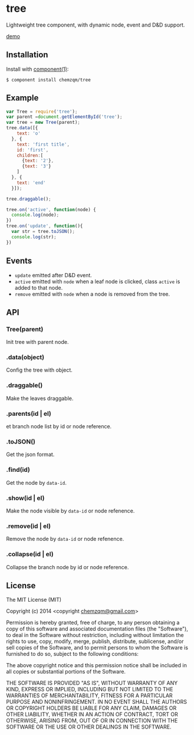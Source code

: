 # tree

  Lightweight tree component, with dynamic node, event and D&D support.

  [demo](http://chemzqm.github.io/tree/)

## Installation

  Install with [component(1)](http://component.io):

    $ component install chemzqm/tree

## Example

``` js
var Tree = require('tree');
var parent =document.getElementById('tree');
var tree = new Tree(parent);
tree.data([{
    text: 'o'
  }, {
    text: 'first title',
    id: 'first',
    children:[
      {text: '2'},
      {text: '3'}
    ]
  }, {
    text: 'end'
  }]);

tree.draggable();

tree.on('active', function(node) {
  console.log(node);
})
tree.on('update', function(){
  var str = tree.toJSON();
  console.log(str);
})
```

## Events

* `update` emitted after D&D event.
* `active` emitted with `node` when a leaf node is clicked, class `active` is added to that node.
* `remove` emitted with `node` when a node is removed from the tree.

## API

### Tree(parent)

Init tree with parent node.

### .data(object)

Config the tree with object.

### .draggable()

Make the leaves draggable.

### .parents(id | el)

et branch node list by id or node reference.

### .toJSON()

Get the json format.

### .find(id)

Get the node by `data-id`.

### .show(id | el)

Make the node visible by `data-id` or node refenence.

### .remove(id | el)

Remove the node by `data-id` or node refenence.

### .collapse(id | el)

Collapse the branch node by id or node reference.

## License

  The MIT License (MIT)

  Copyright (c) 2014 <copyright chemzqm@gmail.com>

  Permission is hereby granted, free of charge, to any person obtaining a copy
  of this software and associated documentation files (the "Software"), to deal
  in the Software without restriction, including without limitation the rights
  to use, copy, modify, merge, publish, distribute, sublicense, and/or sell
  copies of the Software, and to permit persons to whom the Software is
  furnished to do so, subject to the following conditions:

  The above copyright notice and this permission notice shall be included in
  all copies or substantial portions of the Software.

  THE SOFTWARE IS PROVIDED "AS IS", WITHOUT WARRANTY OF ANY KIND, EXPRESS OR
  IMPLIED, INCLUDING BUT NOT LIMITED TO THE WARRANTIES OF MERCHANTABILITY,
  FITNESS FOR A PARTICULAR PURPOSE AND NONINFRINGEMENT. IN NO EVENT SHALL THE
  AUTHORS OR COPYRIGHT HOLDERS BE LIABLE FOR ANY CLAIM, DAMAGES OR OTHER
  LIABILITY, WHETHER IN AN ACTION OF CONTRACT, TORT OR OTHERWISE, ARISING FROM,
  OUT OF OR IN CONNECTION WITH THE SOFTWARE OR THE USE OR OTHER DEALINGS IN
  THE SOFTWARE.
